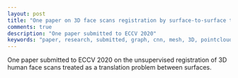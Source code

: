 ```yaml
---
layout: post
title: "One paper on 3D face scans registration by surface-to-surface translation submitted to ECCV"
comments: true
description: "One paper submitted to ECCV 2020"
keywords: "paper, research, submitted, graph, cnn, mesh, 3D, pointcloud"
---
```


One paper submitted to ECCV 2020 on the unsupervised registration of 3D human face scans treated as a translation problem between surfaces.
